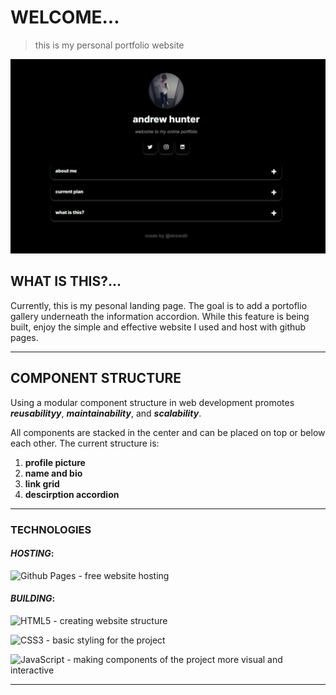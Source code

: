 # WELCOME...
> this is my personal portfolio website

<p align="center"> 
  <kbd>
    <a href="https://drewdii.github.io" target="_blank"><img src="content/website-preview.png">
  </a>
  </kbd>
</p>

## WHAT IS THIS?...
Currently, this is my pesonal landing page. The goal is to add a portoflio gallery underneath the information accordion. While this feature is being built, enjoy the simple and effective website I used and host with github pages.

---

## COMPONENT STRUCTURE
Using a modular component structure in web development promotes **_reusabilityy_**, **_maintainability_**, and **_scalability_**.

All components are stacked in the center and can be placed on top or below each other. The current structure is:
1. **profile picture**
2. **name and bio**
3. **link grid**
4. **descirption accordion**

---

### TECHNOLOGIES

#### _HOSTING_:
<!-- github pages -->
![Github Pages](https://img.shields.io/badge/github%20pages-121013?style=for-the-badge&logo=github&logoColor=white) - free website hosting

#### _BUILDING_:
<!-- html badge --> 
![HTML5](https://img.shields.io/badge/html5-%23E34F26.svg?style=for-the-badge&logo=html5&logoColor=white) - creating website structure
<!-- css badge --> 
![CSS3](https://img.shields.io/badge/css3-%231572B6.svg?style=for-the-badge&logo=css3&logoColor=white) - basic styling for the project
<!-- javascript badge --> 
![JavaScript](https://img.shields.io/badge/javascript-%23323330.svg?style=for-the-badge&logo=javascript&logoColor=%23F7DF1E) - making components of the project more visual and interactive

---

